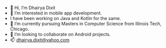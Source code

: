 - 👋 Hi, I’m Dhairya Dixit
- 👀 I’m interested in mobile app development.
-    I have been working on Java and Kotlin for the same.
- 🌱 I’m currently pursuing Masters in Computer Science from Illinois Tech, Chicago.
- 💞️ I’m looking to collaborate on Android projects.
- 📫 dhairya.dixit@yahoo.com

<!---
DFA20SCM45D/DFA20SCM45D is a ✨ special ✨ repository because its `README.md` (this file) appears on your GitHub profile.
You can click the Preview link to take a look at your changes.
--->
